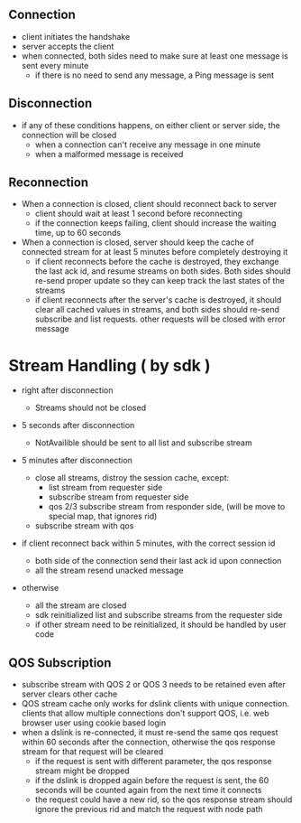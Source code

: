 ## Connection
* client initiates the handshake
* server accepts the client
* when connected, both sides need to make sure at least one message is sent every minute
  * if there is no need to send any message, a Ping message is sent


## Disconnection
* if any of these conditions happens, on either client or server side, the connection will be closed
  * when a connection can't receive any message in one minute
  * when a malformed message is received

## Reconnection
* When a connection is closed, client should reconnect back to server
  * client should wait at least 1 second before reconnecting
  * if the connection keeps failing, client should increase the waiting time, up to 60 seconds
* When a connection is closed, server should keep the cache of connected stream for at least 5 minutes before completely destroying it
  * if client reconnects before the cache is destroyed, they exchange the last ack id, and resume streams on both sides. Both sides should re-send proper update so they can keep track the last states of the streams
  * if client reconnects after the server's cache is destroyed, it should clear all cached values in streams, and both sides should re-send subscribe and list requests. other requests will be closed with error message

# Stream Handling ( by sdk )
* right after disconnection
  * Streams should not be closed
* 5 seconds after disconnection
  * NotAvailible should be sent to all list and subscribe stream
* 5 minutes after disconnection
  * close all streams, distroy the session cache, except:
    * list stream from requester side
    * subscribe stream from requester side
    * qos 2/3 subscribe stream from responder side, (will be move to special map, that ignores rid)
  * subscribe stream with qos

* if client reconnect back within 5 minutes, with the correct session id
  * both side of the connection send their last ack id upon connection
  * all the stream resend unacked message 
* otherwise
  * all the stream are closed
  * sdk reinitialized list and subscribe streams from the requester side
  * if other stream need to be reinitialized, it should be handled by user code

## QOS Subscription
* subscribe stream with QOS 2 or QOS 3 needs to be retained even after server clears other cache
* QOS stream cache only works for dslink clients with unique connection. clients that allow multiple connections don't support QOS, i.e. web browser user using cookie based login
* when a dslink is re-connected, it must re-send the same qos request within 60 seconds after the connection, otherwise the qos response stream for that request will be cleared
  * if the request is sent with different parameter, the qos response stream might be dropped
  * if the dslink is dropped again before the request is sent, the 60 seconds will be counted again from the next time it connects
  * the request could have a new rid, so the qos response stream should ignore the previous rid and match the request with node path
